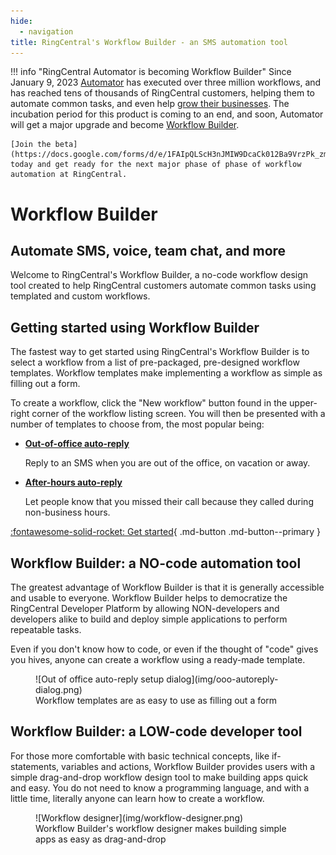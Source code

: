 ```yaml
---
hide:
  - navigation
title: RingCentral's Workflow Builder - an SMS automation tool
---
```


!!! info "RingCentral Automator is becoming Workflow Builder"
    Since January 9, 2023 [Automator](https://automator.labs.ringcentral.com/) has executed over three million workflows, and has reached tens of thousands of RingCentral customers, helping them to automate common tasks, and even help [grow their businesses](https://www.ringcentral.com/whyringcentral/casestudies/saving-lives-society.html). The incubation period for this product is coming to an end, and soon, Automator will get a major upgrade and become [Workflow Builder](https://community.ringcentral.com/workflow-builder-23/automator-is-becoming-workflow-builder-9861). 
    
	[Join the beta](https://docs.google.com/forms/d/e/1FAIpQLScH3nJMIW9DcaCk012Ba9VrzPk_zmSzuQTJgUML3L4tsBycng/viewform) today and get ready for the next major phase of phase of workflow automation at RingCentral.

<div class="home-hero">
<div class="inner" markdown>
<h1>Workflow Builder</h1>
<h2>Automate SMS, voice, team chat, and more</h2>
</div>
</div>

<div class="intro" markdown>
Welcome to RingCentral's Workflow Builder, a no-code workflow design tool created to help RingCentral customers automate common tasks using templated and custom workflows.
</div>

## Getting started using Workflow Builder

The fastest way to get started using RingCentral's Workflow Builder is to select a workflow from a list of pre-packaged, pre-designed workflow templates. Workflow templates make implementing a workflow as simple as filling out a form. 

To create a workflow, click the "New workflow" button found in the upper-right corner of the workflow listing screen. You will then be presented with a number of templates to choose from, the most popular being:

<div class="grid cards" markdown>

- [__Out-of-office auto-reply__](workflows/templates/ooo-autoreplies.md)
  
    Reply to an SMS when you are out of the office, on vacation or away.

- [__After-hours auto-reply__](workflows/templates/after-hours.md) 

    Let people know that you missed their call because they called during non-business hours. 

</div>

[:fontawesome-solid-rocket: Get started](users/index.md){ .md-button .md-button--primary }

## Workflow Builder: a NO-code automation tool

The greatest advantage of Workflow Builder is that it is generally accessible and usable to everyone. Workflow Builder helps to democratize the RingCentral Developer Platform by allowing NON-developers and developers alike to build and deploy simple applications to perform repeatable tasks. 

Even if you don't know how to code, or even if the thought of "code" gives you hives, anyone can create a workflow using a ready-made template. 

<figure markdown>
  ![Out of office auto-reply setup dialog](img/ooo-autoreply-dialog.png)
  <figcaption>Workflow templates are as easy to use as filling out a form</figcaption>
</figure>

## Workflow Builder: a LOW-code developer tool

For those more comfortable with basic technical concepts, like if-statements, variables and actions, Workflow Builder provides users with a simple drag-and-drop workflow design tool to make building apps quick and easy. You do not need to know a programming language, and with a little time, literally anyone can learn how to create a workflow. 

<figure markdown>
  ![Workflow designer](img/workflow-designer.png)
  <figcaption>Workflow Builder's workflow designer makes building simple apps as easy as drag-and-drop</figcaption>
</figure>

